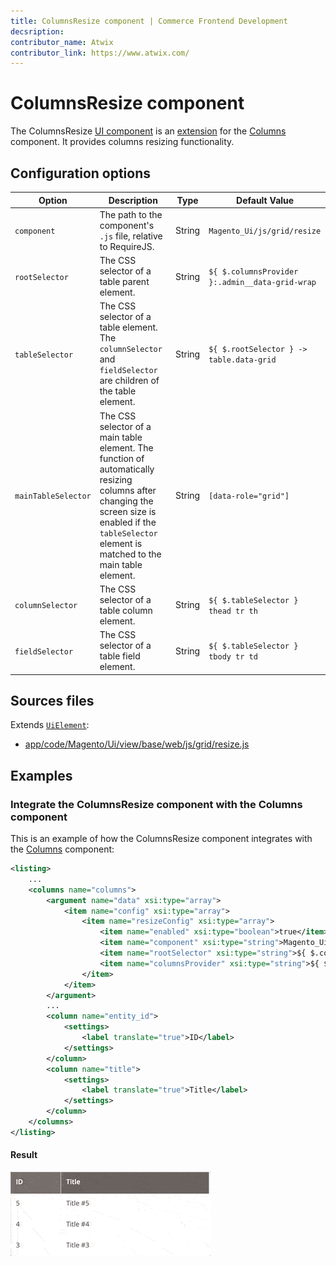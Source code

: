```yaml
---
title: ColumnsResize component | Commerce Frontend Development
decsription:
contributor_name: Atwix
contributor_link: https://www.atwix.com/
---
```


# ColumnsResize component

The ColumnsResize [UI component](https://glossary.magento.com/ui-component) is an [extension](https://glossary.magento.com/extension) for the [Columns](columns.md) component. It provides columns resizing functionality.

## Configuration options

| Option | Description | Type | Default Value |
| --- | --- | --- | --- |
| `component` | The path to the component's `.js` file, relative to RequireJS. | String | `Magento_Ui/js/grid/resize` |
| `rootSelector` | The CSS selector of a table parent element. | String | `${ $.columnsProvider }:.admin__data-grid-wrap` |
| `tableSelector` | The CSS selector of a table element. The `columnSelector` and `fieldSelector` are children of the table element. | String | `${ $.rootSelector } -> table.data-grid` |
| `mainTableSelector` | The CSS selector of a main table element. The function of automatically resizing columns after changing the screen size is enabled if the `tableSelector` element is matched to the main table element. | String | `[data-role="grid"]` |
| `columnSelector` | The CSS selector of a table column element. | String | `${ $.tableSelector } thead tr th` |
| `fieldSelector` | The CSS selector of a table field element. | String | `${ $.tableSelector } tbody tr td` |

## Sources files

Extends [`UiElement`](concepts/element.md):

-  [app/code/Magento/Ui/view/base/web/js/grid/resize.js](https://github.com/magento/magento2/blob/2.4/app/code/Magento/Ui/view/base/web/js/grid/resize.js)

## Examples

### Integrate the ColumnsResize component with the Columns component

This is an example of how the ColumnsResize component integrates with the [Columns](columns.md) component:

```xml
<listing>
    ...
    <columns name="columns">
        <argument name="data" xsi:type="array">
            <item name="config" xsi:type="array">
                <item name="resizeConfig" xsi:type="array">
                    <item name="enabled" xsi:type="boolean">true</item>
                    <item name="component" xsi:type="string">Magento_Ui/js/grid/resize</item>
                    <item name="rootSelector" xsi:type="string">${ $.columnsProvider }:.admin__data-grid-wrap</item>
                    <item name="columnsProvider" xsi:type="string">${ $.name }</item>
                </item>
            </item>
        </argument>
        ...
        <column name="entity_id">
            <settings>
                <label translate="true">ID</label>
            </settings>
        </column>
        <column name="title">
            <settings>
                <label translate="true">Title</label>
            </settings>
        </column>
    </columns>
</listing>
```

#### Result

![ColumnsResize Component example](../_images/ui-components/ui-columns-resize-result.gif)
